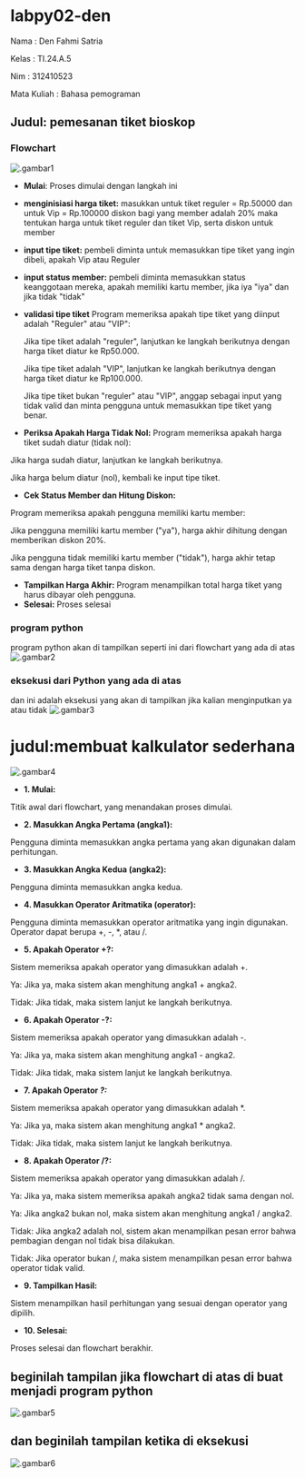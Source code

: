 # labpy02-den
Nama : Den Fahmi Satria <p>
Kelas : TI.24.A.5 <p> 
Nim : 312410523 <p>
Mata Kuliah : Bahasa pemograman <p> 
## Judul: pemesanan tiket bioskop
### Flowchart
![.gambar1](es1.PNG)

- **Mulai**: Proses dimulai dengan langkah ini
- **menginisiasi harga tiket:**
  masukkan untuk tiket reguler = Rp.50000
  dan untuk Vip = Rp.100000
  diskon bagi yang member adalah 20%
  maka tentukan harga untuk tiket reguler dan tiket Vip, serta diskon untuk member

- **input tipe tiket:** pembeli diminta untuk memasukkan tipe tiket yang ingin dibeli, apakah Vip atau Reguler
- **input status member:** pembeli diminta memasukkan status keanggotaan mereka, apakah memiliki kartu member, jika iya "iya" dan jika tidak "tidak"
- **validasi tipe tiket** Program memeriksa apakah tipe tiket yang diinput adalah "Reguler" atau "VIP": <p>
  Jika tipe tiket adalah "reguler", lanjutkan ke langkah berikutnya dengan harga tiket diatur ke Rp50.000. <p>
  Jika tipe tiket adalah "VIP", lanjutkan ke langkah berikutnya dengan harga tiket diatur ke Rp100.000. <p>
  Jika tipe tiket bukan "reguler" atau "VIP", anggap sebagai input yang tidak valid dan minta pengguna untuk memasukkan tipe tiket yang benar. <p>

- **Periksa Apakah Harga Tidak Nol:**
Program memeriksa apakah harga tiket sudah diatur (tidak nol):

Jika harga sudah diatur, lanjutkan ke langkah berikutnya.

Jika harga belum diatur (nol), kembali ke input tipe tiket.

- **Cek Status Member dan Hitung Diskon:**

Program memeriksa apakah pengguna memiliki kartu member:

Jika pengguna memiliki kartu member ("ya"), harga akhir dihitung dengan memberikan diskon 20%.

Jika pengguna tidak memiliki kartu member ("tidak"), harga akhir tetap sama dengan harga tiket tanpa diskon.

- **Tampilkan Harga Akhir:** Program menampilkan total harga tiket yang harus dibayar oleh pengguna.
- **Selesai:** Proses selesai

### program python
program python akan di tampilkan seperti ini dari flowchart yang ada di atas
![.gambar2](es2.PNG)

### eksekusi dari Python yang ada di atas
dan ini adalah eksekusi yang akan di tampilkan jika kalian menginputkan ya atau tidak
![.gambar3](es3.PNG)


# **judul:membuat kalkulator sederhana**

![.gambar4](es6.PNG)

- **1. Mulai:**

Titik awal dari flowchart, yang menandakan proses dimulai.

- **2. Masukkan Angka Pertama (angka1):**

Pengguna diminta memasukkan angka pertama yang akan digunakan dalam perhitungan.

- **3. Masukkan Angka Kedua (angka2):**

Pengguna diminta memasukkan angka kedua.

- **4. Masukkan Operator Aritmatika (operator):**

Pengguna diminta memasukkan operator aritmatika yang ingin digunakan. Operator dapat berupa +, -, *, atau /.

- **5. Apakah Operator +?:**

Sistem memeriksa apakah operator yang dimasukkan adalah +.

Ya: Jika ya, maka sistem akan menghitung angka1 + angka2.

Tidak: Jika tidak, maka sistem lanjut ke langkah berikutnya.

- **6. Apakah Operator -?:**

Sistem memeriksa apakah operator yang dimasukkan adalah -.

Ya: Jika ya, maka sistem akan menghitung angka1 - angka2.

Tidak: Jika tidak, maka sistem lanjut ke langkah berikutnya.

- **7. Apakah Operator *?:***

Sistem memeriksa apakah operator yang dimasukkan adalah *.

Ya: Jika ya, maka sistem akan menghitung angka1 * angka2.

Tidak: Jika tidak, maka sistem lanjut ke langkah berikutnya.

- **8. Apakah Operator /?:**

Sistem memeriksa apakah operator yang dimasukkan adalah /.

Ya: Jika ya, maka sistem memeriksa apakah angka2 tidak sama dengan nol.

Ya: Jika angka2 bukan nol, maka sistem akan menghitung angka1 / angka2.

Tidak: Jika angka2 adalah nol, sistem akan menampilkan pesan error bahwa pembagian dengan nol tidak bisa dilakukan.

Tidak: Jika operator bukan /, maka sistem menampilkan pesan error bahwa operator tidak valid.

- **9. Tampilkan Hasil:**

Sistem menampilkan hasil perhitungan yang sesuai dengan operator yang dipilih.

- **10. Selesai:**

Proses selesai dan flowchart berakhir.

## beginilah tampilan jika flowchart di atas di buat menjadi program python

![.gambar5](es4.PNG)

## dan beginilah tampilan ketika di eksekusi

![.gambar6](es5.PNG)
